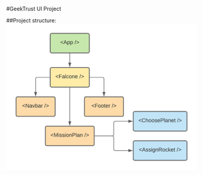 #GeekTrust UI Project

##Project structure:
![Falcone flowchart](https://github.com/mathans1695/finding-falcone/blob/master/src/Images/App%20Structure.png)
